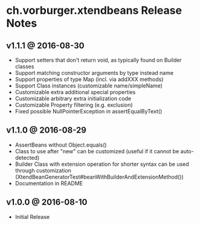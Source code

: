 ch.vorburger.xtendbeans Release Notes
=====================================


v1.1.1 @ 2016-08-30
---

* Support setters that don't return void, as typically found on Builder classes
* Support matching constructor arguments by type instead name
* Support properties of type Map (incl. via addXXX methods)
* Support Class instances (customizable name/simpleName)
* Customizable extra additional special properties
* Customizable arbitrary extra initialization code
* Customizable Property filtering (e.g. exclusion)
* Fixed possible NullPointerException in assertEqualByText()


v1.1.0 @ 2016-08-29
---

* AssertBeans without Object.equals()
* Class to use after "new" can be customized (useful if it cannot be auto-detected)
* Builder Class with extension operation for shorter syntax can be used through customization (XtendBeanGeneratorTest#beanWithBuilderAndExtensionMethod())
* Documentation in README


v1.0.0 @ 2016-08-10
---

* Initial Release

